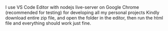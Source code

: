 I use VS Code Editor with nodejs live-server on Google Chrome (recommended for testing) for developing all my personal projects
Kindly download entire zip file, and open the folder in the editor, then run the html file and everything should work just fine.
